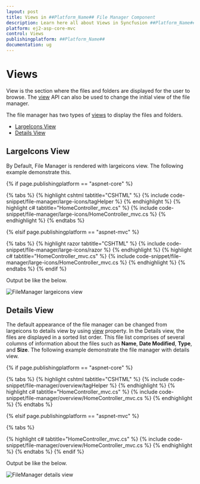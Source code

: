 ```yaml
---
layout: post
title: Views in ##Platform_Name## File Manager Component
description: Learn here all about Views in Syncfusion ##Platform_Name## File Manager component of Syncfusion Essential JS 2 and more.
platform: ej2-asp-core-mvc
control: Views
publishingplatform: ##Platform_Name##
documentation: ug
---
```



# Views

View is the section where the files and folders are displayed for the user to browse. The [view](https://help.syncfusion.com/cr/aspnetcore-js2/Syncfusion.EJ2~Syncfusion.EJ2.FileManager.FileManager~View.html) API can also be used to change the initial view of the file manager.

The file manager has two types of [views](https://help.syncfusion.com/cr/aspnetcore-js2/Syncfusion.EJ2~Syncfusion.EJ2.FileManager.FileManager~View.html) to display the files and folders.

* [LargeIcons View](#largeicons-view)
* [Details View](#details-view)

## LargeIcons View

By Default, File Manager is rendered with largeicons view. The following example demonstrate this.

{% if page.publishingplatform == "aspnet-core" %}

{% tabs %}
{% highlight cshtml tabtitle="CSHTML" %}
{% include code-snippet/file-manager/large-icons/tagHelper %}
{% endhighlight %}
{% highlight c# tabtitle="HomeController_mvc.cs" %}
{% include code-snippet/file-manager/large-icons/HomeController_mvc.cs %}
{% endhighlight %}
{% endtabs %}

{% elsif page.publishingplatform == "aspnet-mvc" %}

{% tabs %}
{% highlight razor tabtitle="CSHTML" %}
{% include code-snippet/file-manager/large-icons/razor %}
{% endhighlight %}
{% highlight c# tabtitle="HomeController_mvc.cs" %}
{% include code-snippet/file-manager/large-icons/HomeController_mvc.cs %}
{% endhighlight %}
{% endtabs %}
{% endif %}



Output be like the below.

![FileManager largeicons view](./images/large_icons.PNG)

## Details View

The default appearance of the file manager can be changed from largeicons to details view by using [view](https://help.syncfusion.com/cr/aspnetcore-js2/Syncfusion.EJ2~Syncfusion.EJ2.FileManager.FileManager~View.html) property. In the Details view, the files are displayed in a sorted list order. This file list comprises of several columns of information about the files such as **Name**, **Date Modified**, **Type**, and **Size**. The following example demonstrate the file manager with details view.

{% if page.publishingplatform == "aspnet-core" %}

{% tabs %}
{% highlight cshtml tabtitle="CSHTML" %}
{% include code-snippet/file-manager/overview/tagHelper %}
{% endhighlight %}
{% highlight c# tabtitle="HomeController_mvc.cs" %}
{% include code-snippet/file-manager/overview/HomeController_mvc.cs %}
{% endhighlight %}
{% endtabs %}

{% elsif page.publishingplatform == "aspnet-mvc" %}

{% tabs %}
<!-- {% highlight razor tabtitle="CSHTML" %}
{% include code-snippet/file-manager/overview/razor %}
{% endhighlight %} -->
{% highlight c# tabtitle="HomeController_mvc.cs" %}
{% include code-snippet/file-manager/overview/HomeController_mvc.cs %}
{% endhighlight %}
{% endtabs %}
{% endif %}



Output be like the below.

![FileManager details view](./images/overview.PNG)